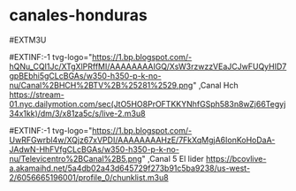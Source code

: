 # canales-honduras

#EXTM3U

#EXTINF:-1 tvg-logo="https://1.bp.blogspot.com/-hQNu_CQI1Jc/XTgXlPRffMI/AAAAAAAAIGQ/XsW3rzwzzVEaJCJwFUQyHID7gpBEbhi5gCLcBGAs/w350-h350-p-k-no-nu/Canal%2BHCH%2BTV%2B%25281%2529.png" ,Canal Hch
https://stream-01.nyc.dailymotion.com/sec(JtO5HO8PrOFTKKYNhfGSph583n8wZj66Tegyj34x1kk)/dm/3/x81za5c/s/live-2.m3u8

#EXTINF:-1 tvg-logo="https://1.bp.blogspot.com/-UwRFGwrbl4w/XQjz67xVPDI/AAAAAAAAHzE/7FkXqMgjA6IonKoHoDaA-JAdwN-HhFVfgCLcBGAs/w350-h350-p-k-no-nu/Televicentro%2BCanal%2B5.png" ,Canal 5 El lider
https://bcovlive-a.akamaihd.net/5a4db02a43d645729f273b91c5ba9238/us-west-2/6056665196001/profile_0/chunklist.m3u8
